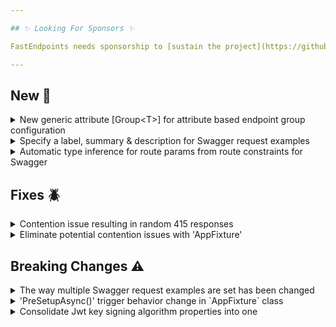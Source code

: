 ```yaml
---

## ✨ Looking For Sponsors ✨

FastEndpoints needs sponsorship to [sustain the project](https://github.com/FastEndpoints/FastEndpoints/issues/449). Please help out if you can.

---
```


[//]: # (<details><summary>title text</summary></details>)

## New 🎉

<details><summary>New generic attribute [Group&lt;T&gt;] for attribute based endpoint group configuration</summary>

When using attribute based endpoint configuration, you can now use the generic 'Group<TEndpointGroup>' attribute to specify the group which the endpoint belongs to like so:

```csharp
//group definition class
sealed class Administration : Group
{
    public Administration()
    {
        Configure(
            "admin",
            ep =>
            {
                ep.Description(
                    x => x.Produces(401)
                          .WithTags("administration"));
            });
    }
}

//using generic attribute to associate the endpoint with the above group
[HttpPost("login"), Group<Administration>]
sealed class MyEndpoint : EndpointWithoutRequest
{
    ...
}
```

</details>

<details><summary>Specify a label, summary & description for Swagger request examples</summary>

When specifying multiple swagger request examples, you can now specify the additional info like this:

```csharp
Summary(
    x =>
    {
        x.RequestExamples.Add(
            new(
                new MyRequest { ... },
                "label",
                "summary",
                "description"));
    });
```

</details>

<details><summary>Automatic type inference for route params from route constraints for Swagger</summary>

Given route templates such as the following that has type constraints for route params, it was previously only possible to correctly infer the type of the parameter (for Swagger spec generation) if the parameters are being bound to a request DTO and that DTO has a matching property. The following will now work out of the box and the generated Swagger spec will have the respective parameter type/format.

```csharp
sealed class MyEndpoint : EndpointWithoutRequest
{
    public override void Configure()
    {
        Get("test/{id:int}/{token:guid}/{date:datetime}");
        AllowAnonymous();
    }

    public override async Task HandleAsync(CancellationToken c)
    {
        var id = Route<int>("id");
        var token = Route<Guid>("token");
        var date = Route<DateTime>("date");

        await SendAsync(new { id, token, date });
    }
}
```

You can register your own route constraint types or even override the default ones like below by updating the Swagger route constraint map:

```csharp
FastEndpoints.Swagger.GlobalConfig.RouteConstraintMap["nonzero"] = typeof(long);
FastEndpoints.Swagger.GlobalConfig.RouteConstraintMap["guid"] = typeof(Guid);
FastEndpoints.Swagger.GlobalConfig.RouteConstraintMap["date"] = typeof(DateTime);
```

</details>

[//]: # (## Improvements 🚀)

## Fixes 🪲

<details><summary>Contention issue resulting in random 415 responses</summary>

There was a possible contention issue that could arise in and extremely niche edge case where the WAFs could be instantiated in quick succession which results in tests failing due to 415 responses being returned randomly. This has been fixed by moving the necessary work to be performed at app startup instead of at the first request for a particular endpoint. More info: #661

</details>

<details><summary>Eliminate potential contention issues with 'AppFixture'</summary>

`AppFixture` abstract class has been improved to use an Async friendly Lazy initialization technique to prevent any chances of more than a single WAF being created per each derived `AppFixture` type in high concurrent situations. Previously we were relying solely on `ConcurrentDictionary`'s thread safety features which did not always give the desired effect. Coupling that with Lazy initialization seems to solve any and all possible contention issues.

</details>

## Breaking Changes ⚠️

<details><summary>The way multiple Swagger request examples are set has been changed</summary>

Previous way:

```csharp
Summary(s =>
{
    s.RequestExamples.Add(new MyRequest {...});
});
```

New way:

```csharp
s.RequestExamples.Add(new(new MyRequest { ... })); // wrapped in a RequestExample class
```

</details>

<details><summary>'PreSetupAsync()' trigger behavior change in `AppFixture` class</summary>

Previously the `PreSetupAsync()` virtual method was run per each test-class instantiation. That behavior does not make much sense as the WAF instance is created and cached just once per test run. The new behavior is more in line with other virtual methods such as `ConfigureApp()` & `ConfigureServices()` that they are only ever run once for the sake of creation of the WAF. This change will only affect you if you've been creating some state such as a `TestContainer` instance in `PreSetupAsync` and later on disposing that container in `TearDownAsync()`. From now on you should not be disposing the container yourself if your derived `AppFixture` class is being used by more than one test-class. See [this gist](https://gist.github.com/dj-nitehawk/04a78cea10f2239eb81c958c52ec84e0) to get a better understanding.

</details>

<details><summary>Consolidate Jwt key signing algorithm properties into one</summary>

`JwtCreationOptions` class had two different properties to specify `SymmetricKeyAlgorithm` as well as `AsymmetricKeyAlgorithm`, which has now been consolidated into a single property called `SigningAlgorithm`.

Before:

```csharp
var token = JwtBearer.CreateToken(
    o =>
    {
        o.SymmetricKeyAlgorithm = SecurityAlgorithms.HmacSha256Signature;
        //or
        o.AsymmetricKeyAlgorithm = SecurityAlgorithms.RsaSha256;
    });
```

After:

```csharp
var token = JwtBearer.CreateToken(
    o =>
    {
        o.SigningStyle = TokenSigningStyle.Symmetric;
        o.SigningAlgorithm = SecurityAlgorithms.HmacSha256Signature;
    });
```

</details>